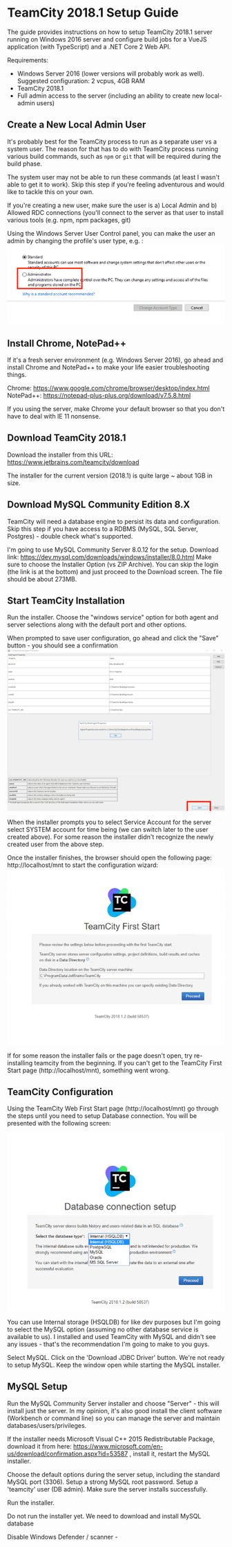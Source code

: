 # TeamCity 2018.1 Setup Guide
The guide provides instructions on how to setup TeamCity 2018.1 server running on Windows 2016 server and configure build jobs for a VueJS application (with TypeScript) and a .NET Core 2 Web API.

Requirements: 
- Windows Server 2016 (lower versions will probably work as well). Suggested configuration: 2 vcpus, 4GB RAM
- TeamCity 2018.1
- Full admin access to the server (including an ability to create new local-admin users)

## Create a New Local Admin User
It's probably best for the TeamCity process to run as a separate user vs a system user. The reason for that has to do with TeamCity process running various build commands, such as ```npm``` or ```git``` that will be required during the build phase.

The system user may not be able to run these commands (at least I wasn't able to get it to work). Skip this step if you're feeling adventurous and would like to tackle this on your own. 

If you're creating a new user, make sure the user is a) Local Admin and b) Allowed RDC connections (you'll connect to the server as that user to install various tools (e.g. npm, npm packages, git)

Using the Windows Server User Control panel, you can make the user an admin by changing the profile's user type, e.g. :
![Local User Type](https://raw.githubusercontent.com/glebpopoff/TeamCity-2018.1-Setup-Guide/master/local-user-type.png)

## Install Chrome, NotePad++
If it's a fresh server environment (e.g. Windows Server 2016), go ahead and install Chrome and NotePad++ to make your life easier troubleshooting things.

Chrome: https://www.google.com/chrome/browser/desktop/index.html
NotePad++: https://notepad-plus-plus.org/download/v7.5.8.html

If you using the server, make Chrome your default browser so that you don't have to deal with IE 11 nonsense. 

## Download TeamCity 2018.1
Download the installer from this URL: https://www.jetbrains.com/teamcity/download

The installer for the current version (2018.1) is quite large ~ about 1GB in size.

## Download MySQL Community Edition 8.X
TeamCity will need a database engine to persist its data and configuration. Skip this step if you have access to a RDBMS (MySQL, SQL Server, Postgres) - double check what's supported.

I'm going to use MySQL Community Server 8.0.12 for the setup. Download link: https://dev.mysql.com/downloads/windows/installer/8.0.html Make sure to choose the Installer Option (vs ZIP Archive). You can skip the login (the link is at the bottom) and just proceed to the Download screen. The file should be about 273MB.

## Start TeamCity Installation
Run the installer. Choose the "windows service" option for both agent and server selections along with the default port and other options. 

When prompted to save user configuration, go ahead and click the "Save" button - you should see a confirmation
![Save Agent Configuration](https://raw.githubusercontent.com/glebpopoff/TeamCity-2018.1-Setup-Guide/master/save-agent-props.png)

When the installer prompts you to select Service Account for the server select SYSTEM account for time being (we can switch later to the user created above). For some reason the installer didn't recognize the newly created user from the above step.

Once the installer finishes, the browser should open the following page: http://localhost/mnt to start the configuration wizard:
![Web Configuration Screen](https://raw.githubusercontent.com/glebpopoff/TeamCity-2018.1-Setup-Guide/master/teamcity-web-configuration.png)

If for some reason the installer fails or the page doesn't open, try re-installing teamcity from the beginning. If you can't get to the TeamCity First Start page (http://localhost/mnt), something went wrong.



## TeamCity Configuration
Using the TeamCity Web First Start page (http://localhost/mnt) go through the steps until you need to setup Database connection. You will be presented with the following screen:

![Database Setup](https://raw.githubusercontent.com/glebpopoff/TeamCity-2018.1-Setup-Guide/master/database-setup.png)

You can use Internal storage (HSQLDB) for like dev purposes but I'm going to select the MySQL option (assuming no other database service is available to us). I installed and used TeamCity with MySQL and didn't see any issues - that's the recommendation I'm going to make to you guys.

Select MySQL. Click on the 'Download JDBC Driver' button. We're not ready to setup MySQL. Keep the window open while starting  the MySQL installer.

## MySQL Setup
Run the MySQL Community Server installer and choose "Server" - this will install just the server. In my opinion, it's also good install the client software (Workbench or command line) so you can manage the server and maintain databases/users/privileges.

If the installer needs Microsoft Visual C++ 2015 Redistributable Package, download it from here: https://www.microsoft.com/en-us/download/confirmation.aspx?id=53587 , install it, restart the MySQL installer.

Choose the default options during the server setup, including the standard MySQL port (3306). Setup a strong MySQL root password. Setup a 'teamcity' user (DB admin). Make sure the server installs successfully.










Run the installer.



Do not run the installer yet. We need to download and install MySQL database 


Disable Windows Defender / scanner - 
